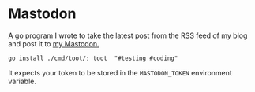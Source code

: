 # Mastodon

A go program I wrote to take the latest post from the RSS feed of my blog and post it to [my Mastodon.](https://toot.community/@mischavandenburg)

`go install ./cmd/toot/; toot  "#testing #coding"`

It expects your token to be stored in the `MASTODON_TOKEN` environment variable.
